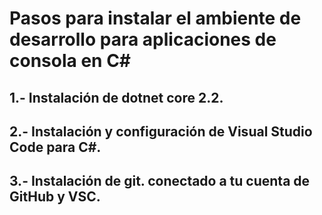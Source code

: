 # Pasos para instalar el ambiente de desarrollo para aplicaciones de consola en C#

## 1.- Instalación de dotnet core 2.2.


## 2.- Instalación y configuración de Visual Studio Code para C#.


## 3.- Instalación de git. conectado a tu cuenta de GitHub y VSC.




